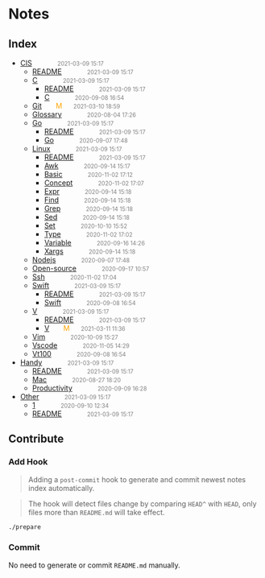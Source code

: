 
# Notes

## Index

- [CIS](src/CIS)<span style="padding-left:2em;color:orange"></span><span style="color:gray;font-size:.8em;padding-left:2em">2021-03-09 15:17</span>
  - [README](src/CIS/)<span style="padding-left:2em;color:orange"></span><span style="color:gray;font-size:.8em;padding-left:2em">2021-03-09 15:17</span>
  - [C](src/CIS/c)<span style="padding-left:2em;color:orange"></span><span style="color:gray;font-size:.8em;padding-left:2em">2021-03-09 15:17</span>
    - [README](src/CIS/c/)<span style="padding-left:2em;color:orange"></span><span style="color:gray;font-size:.8em;padding-left:2em">2021-03-09 15:17</span>
    - [C](src/CIS/c/c)<span style="padding-left:2em;color:orange"></span><span style="color:gray;font-size:.8em;padding-left:2em">2020-09-08 16:54</span>
  - [Git](src/CIS/git)<span style="padding-left:2em;color:orange">M</span><span style="color:gray;font-size:.8em;padding-left:2em">2021-03-10 18:59</span>
  - [Glossary](src/CIS/glossary)<span style="padding-left:2em;color:orange"></span><span style="color:gray;font-size:.8em;padding-left:2em">2020-08-04 17:26</span>
  - [Go](src/CIS/go)<span style="padding-left:2em;color:orange"></span><span style="color:gray;font-size:.8em;padding-left:2em">2021-03-09 15:17</span>
    - [README](src/CIS/go/)<span style="padding-left:2em;color:orange"></span><span style="color:gray;font-size:.8em;padding-left:2em">2021-03-09 15:17</span>
    - [Go](src/CIS/go/go)<span style="padding-left:2em;color:orange"></span><span style="color:gray;font-size:.8em;padding-left:2em">2020-09-07 17:48</span>
  - [Linux](src/CIS/linux)<span style="padding-left:2em;color:orange"></span><span style="color:gray;font-size:.8em;padding-left:2em">2021-03-09 15:17</span>
    - [README](src/CIS/linux/)<span style="padding-left:2em;color:orange"></span><span style="color:gray;font-size:.8em;padding-left:2em">2021-03-09 15:17</span>
    - [Awk](src/CIS/linux/awk)<span style="padding-left:2em;color:orange"></span><span style="color:gray;font-size:.8em;padding-left:2em">2020-09-14 15:17</span>
    - [Basic](src/CIS/linux/basic)<span style="padding-left:2em;color:orange"></span><span style="color:gray;font-size:.8em;padding-left:2em">2020-11-02 17:12</span>
    - [Concept](src/CIS/linux/concept)<span style="padding-left:2em;color:orange"></span><span style="color:gray;font-size:.8em;padding-left:2em">2020-11-02 17:07</span>
    - [Expr](src/CIS/linux/expr)<span style="padding-left:2em;color:orange"></span><span style="color:gray;font-size:.8em;padding-left:2em">2020-09-14 15:18</span>
    - [Find](src/CIS/linux/find)<span style="padding-left:2em;color:orange"></span><span style="color:gray;font-size:.8em;padding-left:2em">2020-09-14 15:18</span>
    - [Grep](src/CIS/linux/grep)<span style="padding-left:2em;color:orange"></span><span style="color:gray;font-size:.8em;padding-left:2em">2020-09-14 15:18</span>
    - [Sed](src/CIS/linux/sed)<span style="padding-left:2em;color:orange"></span><span style="color:gray;font-size:.8em;padding-left:2em">2020-09-14 15:18</span>
    - [Set](src/CIS/linux/set)<span style="padding-left:2em;color:orange"></span><span style="color:gray;font-size:.8em;padding-left:2em">2020-10-10 15:52</span>
    - [Type](src/CIS/linux/type)<span style="padding-left:2em;color:orange"></span><span style="color:gray;font-size:.8em;padding-left:2em">2020-11-02 17:02</span>
    - [Variable](src/CIS/linux/variable)<span style="padding-left:2em;color:orange"></span><span style="color:gray;font-size:.8em;padding-left:2em">2020-09-16 14:26</span>
    - [Xargs](src/CIS/linux/xargs)<span style="padding-left:2em;color:orange"></span><span style="color:gray;font-size:.8em;padding-left:2em">2020-09-14 15:18</span>
  - [Nodejs](src/CIS/nodejs)<span style="padding-left:2em;color:orange"></span><span style="color:gray;font-size:.8em;padding-left:2em">2020-09-07 17:48</span>
  - [Open-source](src/CIS/open-source)<span style="padding-left:2em;color:orange"></span><span style="color:gray;font-size:.8em;padding-left:2em">2020-09-17 10:57</span>
  - [Ssh](src/CIS/ssh)<span style="padding-left:2em;color:orange"></span><span style="color:gray;font-size:.8em;padding-left:2em">2020-11-02 17:04</span>
  - [Swift](src/CIS/swift)<span style="padding-left:2em;color:orange"></span><span style="color:gray;font-size:.8em;padding-left:2em">2021-03-09 15:17</span>
    - [README](src/CIS/swift/)<span style="padding-left:2em;color:orange"></span><span style="color:gray;font-size:.8em;padding-left:2em">2021-03-09 15:17</span>
    - [Swift](src/CIS/swift/swift)<span style="padding-left:2em;color:orange"></span><span style="color:gray;font-size:.8em;padding-left:2em">2020-09-08 16:54</span>
  - [V](src/CIS/v)<span style="padding-left:2em;color:orange"></span><span style="color:gray;font-size:.8em;padding-left:2em">2021-03-09 15:17</span>
    - [README](src/CIS/v/)<span style="padding-left:2em;color:orange"></span><span style="color:gray;font-size:.8em;padding-left:2em">2021-03-09 15:17</span>
    - [V](src/CIS/v/v)<span style="padding-left:2em;color:orange">M</span><span style="color:gray;font-size:.8em;padding-left:2em">2021-03-11 11:36</span>
  - [Vim](src/CIS/vim)<span style="padding-left:2em;color:orange"></span><span style="color:gray;font-size:.8em;padding-left:2em">2020-10-09 15:27</span>
  - [Vscode](src/CIS/vscode)<span style="padding-left:2em;color:orange"></span><span style="color:gray;font-size:.8em;padding-left:2em">2020-11-05 14:29</span>
  - [Vt100](src/CIS/vt100)<span style="padding-left:2em;color:orange"></span><span style="color:gray;font-size:.8em;padding-left:2em">2020-09-08 16:54</span>
- [Handy](src/handy)<span style="padding-left:2em;color:orange"></span><span style="color:gray;font-size:.8em;padding-left:2em">2021-03-09 15:17</span>
  - [README](src/handy/)<span style="padding-left:2em;color:orange"></span><span style="color:gray;font-size:.8em;padding-left:2em">2021-03-09 15:17</span>
  - [Mac](src/handy/mac)<span style="padding-left:2em;color:orange"></span><span style="color:gray;font-size:.8em;padding-left:2em">2020-08-27 18:20</span>
  - [Productivity](src/handy/productivity)<span style="padding-left:2em;color:orange"></span><span style="color:gray;font-size:.8em;padding-left:2em">2020-09-09 16:28</span>
- [Other](src/other)<span style="padding-left:2em;color:orange"></span><span style="color:gray;font-size:.8em;padding-left:2em">2021-03-09 15:17</span>
  - [1](src/other/1)<span style="padding-left:2em;color:orange"></span><span style="color:gray;font-size:.8em;padding-left:2em">2020-09-10 12:34</span>
  - [README](src/other/)<span style="padding-left:2em;color:orange"></span><span style="color:gray;font-size:.8em;padding-left:2em">2021-03-09 15:17</span>


## Contribute

### Add Hook

> Adding a `post-commit` hook to generate and commit newest notes index automatically.

> The hook will detect files change by comparing `HEAD^` with `HEAD`, only files more than `README.md` will take effect.

```bash
./prepare
```

### Commit

No need to generate or commit `README.md` manually.

